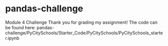 # pandas-challenge
Module 4 Challenge
Thank you for grading my assignment!
The code can be found here:
pandas-challenge/PyCitySchools/Starter_Code/PyCitySchools/PyCitySchools_starter.ipynb
